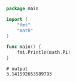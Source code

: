 ```go
package main

import (
	"fmt"
	"math"
)

func main() {
	fmt.Println(math.Pi)
}
```

```
# output
3.141592653589793
```
